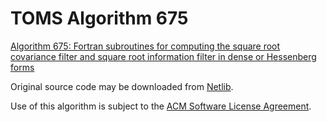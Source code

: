 # TOMS Algorithm 675

[Algorithm 675: Fortran subroutines for computing the square root covariance filter and square root information filter in dense or Hessenberg forms](https://doi.org/10.1145/66888.69647)

Original source code may be downloaded from [Netlib](http://www.netlib.org/toms/675.gz).

Use of this algorithm is subject to the [ACM Software License Agreement](https://www.acm.org/publications/policies/software-copyright-notice).